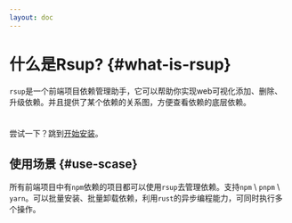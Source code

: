 ```yaml
---
layout: doc
---
```


# 什么是Rsup? {#what-is-rsup}

`rsup`是一个前端项目依赖管理助手，它可以帮助你实现web可视化添加、删除、升级依赖。并且提供了某个依赖的关系图，方便查看依赖的底层依赖。

<div class="tip custom-block" style="padding-top: 8px">

尝试一下？跳到[开始安装](./intaller/macos)。

</div>

## 使用场景 {#use-scase}

所有前端项目中有`npm`依赖的项目都可以使用`rsup`去管理依赖。支持`npm` \ `pnpm` \ `yarn`。可以批量安装、批量卸载依赖，利用`rust`的异步编程能力，可同时执行多个操作。
